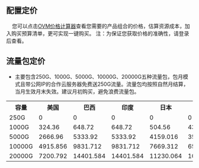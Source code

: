 ## 配置定价

&nbsp;&nbsp;&nbsp;&nbsp;您可以点击[OVM价格计算器](https://buy.qcloud.com/calculator/ovm)查看您需要的产品组合的价格，估算资源成本，加入购买预算清单，更可实现一键购买。
注：为保证您获取价格的准确性，请登录后查看。

## 流量包定价
- 主要包含250G、1000G、5000G、10000G、20000G五种流量包，包月模式且带公网IP的合作云服务器免费送250G流量。流量包均按照自然月结算，当月生效月末失效。建议月初购买，避免浪费流量包。

<table class="trffic">
        <tbody><tr>
            <th style="width: 5%;">容量</th>
            <th style="width: 5%;">美国</th>
			<th style="width: 5%;">巴西</th>
			<th style="width: 5%;">印度</th>
			<th style="width: 5%;">日本</th>
			<th style="width: 5%;">韩国</th>
			<th style="width: 5%;">澳大利亚</th>
			<th style="width: 5%;">德国</th>
			<th style="width: 5%;">英国</th>
			<th style="width: 5%;">荷兰</th>
        </tr>
        <tr>
            <td>250G</td>
			<td>0</td>
			<td>0</td>
			<td>0</td>
			<td>0</td>
			<td>0</td>
			<td>0</td>
			<td>0</td>
			<td>0</td>
			<td>0</td>
        </tr>
        <tr>
            <td>1000G</td>
			<td>324.36</td>
			<td>648.72</td>
			<td>648.72</td>
			<td>504.56</td>
			<td>432.48</td>
			<td>504.56</td>
			<td>324.36</td>
			<td>324.36</td>
			<td>324.36</td>
        </tr>
        <tr>
            <td>5000G</td>
			<td>2666.96</td>
			<td>5333.92</td>
			<td>5333.92</td>
			<td>4159.016</td>
			<td>3546.336</td>
			<td>4159.016</td>
			<td>2666.96</td>
			<td>2666.96</td>
			<td>2666.96</td>
        </tr>
        <tr>
            <td>10000G</td>
			<td>4915.856</td>
			<td>9831.712</td>
			<td>9831.712</td>
			<td>7669.312</td>
			<td>6537.656</td>
			<td>7669.312</td>
			<td>4915.856</td>
			<td>4915.856</td>
			<td>4915.856</td>
        </tr>
		<tr>
            <td>20000G</td>
			<td>7200.792</td>
			<td>14401.584</td>
			<td>14401.584</td>
			<td>11230.064</td>
			<td>10033.536</td>
			<td>11230.064</td>
			<td>7200.792</td>
			<td>7200.792</td>
			<td>7200.792</td>
        </tr>
    </tbody></table>

